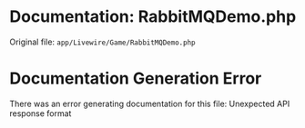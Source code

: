 # Documentation: RabbitMQDemo.php

Original file: `app/Livewire/Game/RabbitMQDemo.php`

# Documentation Generation Error

There was an error generating documentation for this file: Unexpected API response format